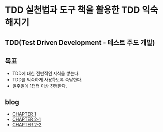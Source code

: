 
# TDD 실천법과 도구 책을 활용한 TDD 익숙해지기

## TDD(Test Driven Development - 테스트 주도 개발)

## 목표

 - TDD에 대한 전반적인 지식을 쌓는다.
 - TDD를 익숙하게 사용하도록 숙달한다.
 - 일주일에 1챕터 이상 진행한다.

## blog

 - [CHAPTER 1](https://www.devkcj.com/TDD-practice-1/)
 - [CHAPTER 2-1](https://www.devkcj.com/TDD-practice-2-1/)
 - [CHAPTER 2-2](https://www.devkcj.com/TDD-practice-2-2/)